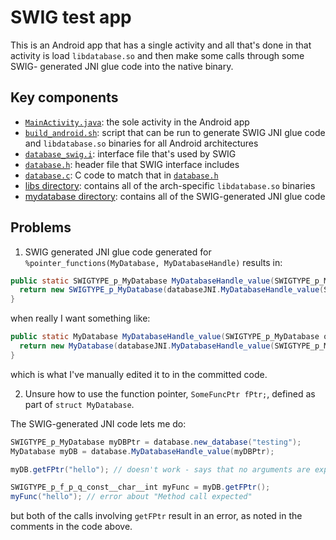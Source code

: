 # SWIG test app

This is an Android app that has a single activity and all that's done in that
activity is load `libdatabase.so` and then make some calls through some SWIG-
generated JNI glue code into the native binary.

## Key components

* [`MainActivity.java`](https://github.com/hamchapman/swig-testing/blob/master/app/src/main/java/gg/hc/swigtestapp/MainActivity.java): the sole activity in the Android app
* [`build_android.sh`](https://github.com/hamchapman/swig-testing/blob/master/build_android.sh): script that can be run to generate SWIG JNI glue code and `libdatabase.so` binaries for all Android architectures
* [`database_swig.i`](https://github.com/hamchapman/swig-testing/blob/master/database_swig.i): interface file that's used by SWIG
* [`database.h`](https://github.com/hamchapman/swig-testing/blob/master/database.h): header file that SWIG interface includes
* [`database.c`](https://github.com/hamchapman/swig-testing/blob/master/database.c): C code to match that in [`database.h`](https://github.com/hamchapman/swig-testing/blob/master/database.h)
* [libs directory](https://github.com/hamchapman/swig-testing/tree/master/app/src/main/libs): contains all of the arch-specific `libdatabase.so` binaries
* [mydatabase directory](https://github.com/hamchapman/swig-testing/tree/master/app/src/main/java/gg/hc/mydatabase): contains all of the SWIG-generated JNI glue code


## Problems

1. SWIG generated JNI glue code generated for `%pointer_functions(MyDatabase, MyDatabaseHandle)` results in:

```java
public static SWIGTYPE_p_MyDatabase MyDatabaseHandle_value(SWIGTYPE_p_MyDatabase obj) {
  return new SWIGTYPE_p_MyDatabase(databaseJNI.MyDatabaseHandle_value(SWIGTYPE_p_MyDatabase.getCPtr(obj)), true);
}
```

when really I want something like:

```java
public static MyDatabase MyDatabaseHandle_value(SWIGTYPE_p_MyDatabase obj) {
  return new MyDatabase(databaseJNI.MyDatabaseHandle_value(SWIGTYPE_p_MyDatabase.getCPtr(obj)), true);
}
```

which is what I've manually edited it to in the committed code.

2. Unsure how to use the function pointer, `SomeFuncPtr fPtr;`, defined as part of `struct MyDatabase`.

The SWIG-generated JNI code lets me do:

```java
SWIGTYPE_p_MyDatabase myDBPtr = database.new_database("testing");
MyDatabase myDB = database.MyDatabaseHandle_value(myDBPtr);

myDB.getFPtr("hello"); // doesn't work - says that no arguments are expected

SWIGTYPE_p_f_p_q_const__char__int myFunc = myDB.getFPtr();
myFunc("hello"); // error about "Method call expected"
```

but both of the calls involving `getFPtr` result in an error, as noted in the comments in the code above.
